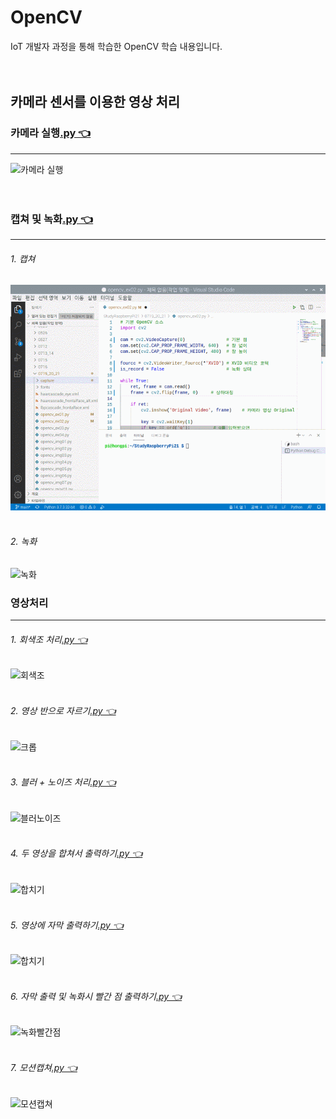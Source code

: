 # OpenCV
IoT 개발자 과정을 통해 학습한 OpenCV 학습 내용입니다.
<br/>
<br/>
<br/>


## 카메라 센서를 이용한 영상 처리
### 카메라 실행[.py 👈 ](https://github.com/HongryeolSeong/StudyRaspberryPi21/blob/main/OpenCV/opencv_ex01.py)
---
![카메라 실행](https://github.com/HongryeolSeong/StudyRaspberryPi21/blob/main/OpenCV/ocvimg/01_camera.gif)
<br/>
<br/>
<br/>

### 캡쳐 및 녹화[.py 👈 ](https://github.com/HongryeolSeong/StudyRaspberryPi21/blob/main/OpenCV/opencv_ex02.py)
---
###### 1. 캡쳐
![캡쳐](https://github.com/HongryeolSeong/StudyRaspberryPi21/blob/main/OpenCV/ocvimg/02_capture.gif)
<br/>
<br/>

###### 2. 녹화
![녹화](https://github.com/HongryeolSeong/StudyRaspberryPi21/blob/main/OpenCV/ocvimg/03_record.gif)

### 영상처리
---
###### 1. 회색조 처리[.py 👈 ](https://github.com/HongryeolSeong/StudyRaspberryPi21/blob/main/OpenCV/opencv_mov02.py)
![회색조](https://github.com/HongryeolSeong/StudyRaspberryPi21/blob/main/OpenCV/ocvimg/03_record.gif)
<br/>
<br/>

###### 2. 영상 반으로 자르기[.py 👈 ](https://github.com/HongryeolSeong/StudyRaspberryPi21/blob/main/OpenCV/opencv_mov03.py)
![크롭](https://github.com/HongryeolSeong/StudyRaspberryPi21/blob/main/OpenCV/ocvimg/03_record.gif)
<br/>
<br/>

###### 3. 블러 + 노이즈 처리[.py 👈 ](https://github.com/HongryeolSeong/StudyRaspberryPi21/blob/main/OpenCV/opencv_mov04.py)
![블러노이즈](https://github.com/HongryeolSeong/StudyRaspberryPi21/blob/main/OpenCV/ocvimg/03_record.gif)
<br/>
<br/>

###### 4. 두 영상을 합쳐서 출력하기[.py 👈 ](https://github.com/HongryeolSeong/StudyRaspberryPi21/blob/main/OpenCV/opencv_mov04_2.py)
![합치기](https://github.com/HongryeolSeong/StudyRaspberryPi21/blob/main/OpenCV/ocvimg/03_record.gif)
<br/>
<br/>

###### 5. 영상에 자막 출력하기[.py 👈 ](https://github.com/HongryeolSeong/StudyRaspberryPi21/blob/main/OpenCV/opencv_mov05.py)
![합치기](https://github.com/HongryeolSeong/StudyRaspberryPi21/blob/main/OpenCV/ocvimg/03_record.gif)
<br/>
<br/>

###### 6. 자막 출력 및 녹화시 빨간 점 출력하기[.py 👈 ](https://github.com/HongryeolSeong/StudyRaspberryPi21/blob/main/OpenCV/opencv_mov06.py)
![녹화빨간점](https://github.com/HongryeolSeong/StudyRaspberryPi21/blob/main/OpenCV/ocvimg/03_record.gif)
<br/>
<br/>

###### 7. 모션캡쳐[.py 👈 ](https://github.com/HongryeolSeong/StudyRaspberryPi21/blob/main/OpenCV/opencv_mov07.py)
![모션캡쳐](https://github.com/HongryeolSeong/StudyRaspberryPi21/blob/main/OpenCV/ocvimg/03_record.gif)
<br/>
<br/>
